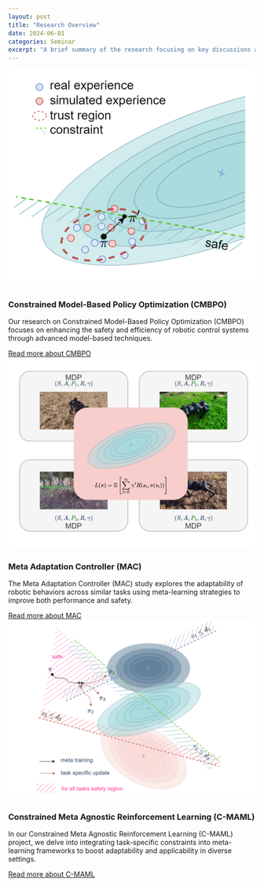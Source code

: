 ```yaml
---
layout: post
title: "Research Overview"
date: 2024-06-01
categories: Seminar
excerpt: "A brief summary of the research focusing on key discussions and findings..."
---
```


<div class="profile-text">
    <div class="research-img">
        <img src="../images/trpo_logo.png" alt="CMBPO Research Image">
    </div>
    <h3>Constrained Model-Based Policy Optimization (CMBPO)</h3>
    <p>Our research on Constrained Model-Based Policy Optimization (CMBPO) focuses on enhancing the safety and efficiency of robotic control systems through advanced model-based techniques.</p>
    <a href="2024-06-12-research-cmbpo">Read more about CMBPO</a>
</div>

<div class="profile-text">
    <div class="research-img">
        <img src="../images/mac_logo.png" alt="MAC Research Image">
    </div>
    <h3>Meta Adaptation Controller (MAC)</h3>
    <p>The Meta Adaptation Controller (MAC) study explores the adaptability of robotic behaviors across similar tasks using meta-learning strategies to improve both performance and safety.</p>
    <a href="2024-06-12-research-mac">Read more about MAC</a>
</div>

<div class="profile-text">
    <div class="research-img">
        <img src="../images/cmaml_logo.png" alt="C-MAML Research Image">
    </div>
    <h3>Constrained Meta Agnostic Reinforcement Learning (C-MAML)</h3>
    <p>In our Constrained Meta Agnostic Reinforcement Learning (C-MAML) project, we delve into integrating task-specific constraints into meta-learning frameworks to boost adaptability and applicability in diverse settings.</p>
    <a href="2024-06-12-research-cmaml">Read more about C-MAML</a>
</div>
